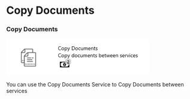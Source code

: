 # Copy Documents

### Copy Documents

![](../.gitbook/assets/53.png)

You can use the Copy Documents Service to Copy Documents between services

